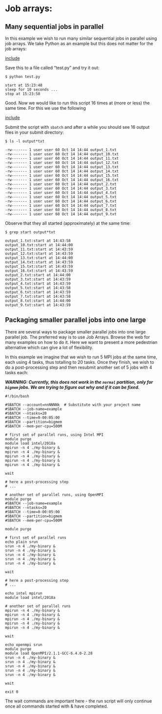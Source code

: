 # Job arrays: 


## Many sequential jobs in parallel

In this example we wish to run many similar sequential jobs in parallel using job arrays. We take Python as an example but this does not matter for the job arrays:


[include](files/test.py)


Save this to a file called “test.py” and try it out:

```
$ python test.py

start at 15:23:48
sleep for 10 seconds ...
stop at 15:23:58
```

Good. Now we would like to run this script 16 times at (more or less) the same
time. For this we use the following


[include](files/slurm-job-array.sh)


Submit the script with `sbatch` and after a while you should see 16 output files in your submit directory:

```
$ ls -l output*txt

-rw------- 1 user user 60 Oct 14 14:44 output_1.txt
-rw------- 1 user user 60 Oct 14 14:44 output_10.txt
-rw------- 1 user user 60 Oct 14 14:44 output_11.txt
-rw------- 1 user user 60 Oct 14 14:44 output_12.txt
-rw------- 1 user user 60 Oct 14 14:44 output_13.txt
-rw------- 1 user user 60 Oct 14 14:44 output_14.txt
-rw------- 1 user user 60 Oct 14 14:44 output_15.txt
-rw------- 1 user user 60 Oct 14 14:44 output_16.txt
-rw------- 1 user user 60 Oct 14 14:44 output_2.txt
-rw------- 1 user user 60 Oct 14 14:44 output_3.txt
-rw------- 1 user user 60 Oct 14 14:44 output_4.txt
-rw------- 1 user user 60 Oct 14 14:44 output_5.txt
-rw------- 1 user user 60 Oct 14 14:44 output_6.txt
-rw------- 1 user user 60 Oct 14 14:44 output_7.txt
-rw------- 1 user user 60 Oct 14 14:44 output_8.txt
-rw------- 1 user user 60 Oct 14 14:44 output_9.txt
```

Observe that they all started (approximately) at the same time:

```
$ grep start output*txt

output_1.txt:start at 14:43:58
output_10.txt:start at 14:44:00
output_11.txt:start at 14:43:59
output_12.txt:start at 14:43:59
output_13.txt:start at 14:44:00
output_14.txt:start at 14:43:59
output_15.txt:start at 14:43:59
output_16.txt:start at 14:43:59
output_2.txt:start at 14:44:00
output_3.txt:start at 14:43:59
output_4.txt:start at 14:43:59
output_5.txt:start at 14:43:58
output_6.txt:start at 14:43:59
output_7.txt:start at 14:43:58
output_8.txt:start at 14:44:00
output_9.txt:start at 14:43:59
```

## Packaging smaller parallel jobs into one large 

There are several ways to package smaller parallel jobs into one large parallel job. The preferred way is to use Job Arrays. Browse the web for many examples on how to do it. Here we want to present a more pedestrian alternative which can give a lot of flexibility.

In this example we imagine that we wish to run 5 MPI jobs at the same time, each using 4 tasks, thus totalling to 20 tasks. Once they finish, we wish to do a post-processing step and then resubmit another set of 5 jobs with 4 tasks each:

***WARNING: Currently, this does not work in the `normal` partition, only for
`bigmem` jobs.  We are trying to figure out why and if it can be fixed.***

```
#!/bin/bash

#SBATCH --account=nnNNNNk  # Substitute with your project name
#SBATCH --job-name=example
#SBATCH --ntasks=20
#SBATCH --time=0-00:05:00
#SBATCH --partition=bigmem
#SBATCH --mem-per-cpu=500M

# first set of parallel runs, using Intel MPI
module purge
module load intel/2018a
mpirun -n 4 ./my-binary &
mpirun -n 4 ./my-binary &
mpirun -n 4 ./my-binary &
mpirun -n 4 ./my-binary &
mpirun -n 4 ./my-binary &

wait

# here a post-processing step
# ...

# another set of parallel runs, using OpenMPI
module purge
#SBATCH --job-name=example
#SBATCH --ntasks=20
#SBATCH --time=0-00:05:00
#SBATCH --partition=bigmem
#SBATCH --mem-per-cpu=500M

module purge

# first set of parallel runs
echo plain srun
srun -n 4 ./my-binary &
srun -n 4 ./my-binary &
srun -n 4 ./my-binary &
srun -n 4 ./my-binary &
srun -n 4 ./my-binary &

wait

# here a post-processing step
# ...

echo intel mpirun
module load intel/2018a

# another set of parallel runs
mpirun -n 4 ./my-binary &
mpirun -n 4 ./my-binary &
mpirun -n 4 ./my-binary &
mpirun -n 4 ./my-binary &
mpirun -n 4 ./my-binary &

wait

echo openmpi srun
module purge
module load OpenMPI/2.1.1-GCC-6.4.0-2.28
srun -n 4 ./my-binary &
srun -n 4 ./my-binary &
srun -n 4 ./my-binary &
srun -n 4 ./my-binary &
srun -n 4 ./my-binary &

wait

exit 0
```

The wait commands are important here - the run script will only continue once all commands started with & have completed.
